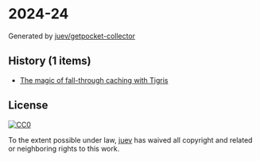 # 2024-24

Generated by [juev/getpocket-collector](https://github.com/juev/getpocket-collector)

## History (1 items)

- [The magic of fall-through caching with Tigris](https://xeiaso.net//talks/2024/azurda/)

## License

[![CC0](https://mirrors.creativecommons.org/presskit/buttons/88x31/svg/cc-zero.svg)](https://creativecommons.org/publicdomain/zero/1.0/)

To the extent possible under law, [juev](https://github.com/juev) has waived all copyright and related or neighboring rights to this work.
